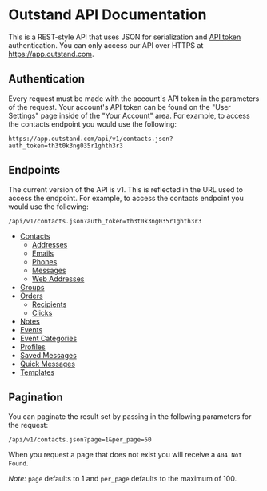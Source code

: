 # Outstand API Documentation

This is a REST-style API that uses JSON for serialization and [API token](#authentication) authentication. You can only access our API over HTTPS at https://app.outstand.com.

## Authentication

Every request must be made with the account's API token in the parameters of the request. Your account's API token can be found on the "User Settings" page inside of the "Your Account" area. For example, to access the contacts endpoint you would use the following:

```
https://app.outstand.com/api/v1/contacts.json?auth_token=th3t0k3ng035r1ghth3r3
```

## Endpoints

The current version of the API is v1. This is reflected in the URL used to access the endpoint. For example, to access the contacts endpoint you would use the following:

```
/api/v1/contacts.json?auth_token=th3t0k3ng035r1ghth3r3
```


* [Contacts](https://github.com/outstand/api-docs/blob/master/endpoints/contacts.md)
  * [Addresses](https://github.com/outstand/api-docs/blob/master/endpoints/addresses.md)
  * [Emails](https://github.com/outstand/api-docs/blob/master/endpoints/emails.md)
  * [Phones](https://github.com/outstand/api-docs/blob/master/endpoints/phones.md)
  * [Messages](https://github.com/outstand/api-docs/blob/master/endpoints/messages.md)
  * [Web Addresses](https://github.com/outstand/api-docs/blob/master/endpoints/web_addresses.md)
* [Groups](https://github.com/outstand/api-docs/blob/master/endpoints/groups.md)
* [Orders](https://github.com/outstand/api-docs/blob/master/endpoints/orders.md)
  * [Recipients](https://github.com/outstand/api-docs/blob/master/endpoints/recipients.md)
  * [Clicks](https://github.com/outstand/api-docs/blob/master/endpoints/clicks.md)
* [Notes](https://github.com/outstand/api-docs/blob/master/endpoints/notes.md)
* [Events](https://github.com/outstand/api-docs/blob/master/endpoints/events.md)
* [Event Categories](https://github.com/outstand/api-docs/blob/master/endpoints/event_categories.md)
* [Profiles](https://github.com/outstand/api-docs/blog/master/endpoints/profiles.md)
* [Saved Messages](https://github.com/outstand/api-docs/blog/master/endpoints/saved_messages.md)
* [Quick Messages](https://github.com/outstand/api-docs/blog/master/endpoints/quick_messages.md)
* [Templates](https://github.com/outstand/api-docs/blog/master/endpoints/templates.md)


## Pagination

You can paginate the result set by passing in the following parameters for the request:

```
/api/v1/contacts.json?page=1&per_page=50
```

When you request a page that does not exist you will receive a ```404 Not Found```.

*Note:* ```page``` defaults to 1 and ```per_page``` defaults to the maximum of 100.
